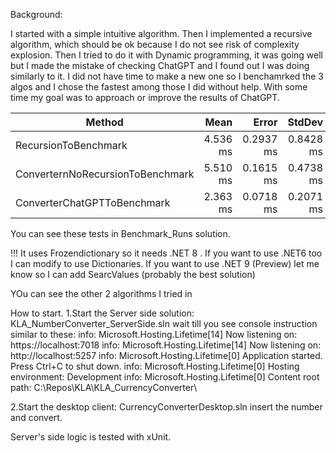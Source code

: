 Background:

I started with a simple intuitive algorithm.
Then I implemented a recursive algorithm, which should be ok because I do not see risk of complexity explosion.
Then I tried to do it with Dynamic programming, it was going well but I made the mistake of checking ChatGPT and I found out I was doing similarly to it.
I did not have time to make a new one so I benchamrked the 3 algos and I chose the fastest among those I did without help.
With some time my goal was to approach or improve the results of ChatGPT.


| Method                           | Mean     | Error     | StdDev    |
|--------------------------------- |---------:|----------:|----------:|
| RecursionToBenchmark             | 4.536 ms | 0.2937 ms | 0.8428 ms |
| ConverternNoRecursionToBenchmark | 5.510 ms | 0.1615 ms | 0.4738 ms |
| ConverterChatGPTToBenchmark      | 2.363 ms | 0.0718 ms | 0.2071 ms |

You can see these tests in Benchmark_Runs solution.

!!!
It uses Frozendictionary so it needs .NET 8  .
If you want to use .NET6 too I can modify to use Dictionaries.
If you want to use .NET 9 (Preview) let me know so I can add SearcValues<T> (probably the best solution)

YOu can see the other 2 algorithms I tried in 

How to start.
1.Start the Server side solution: KLA_NumberConverter_ServerSide.sln
wait till you see console instruction similar to these:
info: Microsoft.Hosting.Lifetime[14]
      Now listening on: https://localhost:7018
info: Microsoft.Hosting.Lifetime[14]
      Now listening on: http://localhost:5257
info: Microsoft.Hosting.Lifetime[0]
      Application started. Press Ctrl+C to shut down.
info: Microsoft.Hosting.Lifetime[0]
      Hosting environment: Development
info: Microsoft.Hosting.Lifetime[0]
      Content root path: C:\Repos\KLA\KLA_CurrencyConverter\

2.Start the desktop client: CurrencyConverterDesktop.sln
insert the number and convert.

Server's side logic is tested with xUnit.

